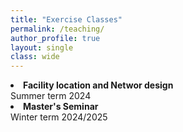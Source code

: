 ```yaml
---
title: "Exercise Classes"
permalink: /teaching/
author_profile: true
layout: single
class: wide
---
```


<li><b>Facility location and Networ design</b><br>Summer term 2024</li>

<li><b>Master's Seminar</b><br>Winter term 2024/2025</li>
